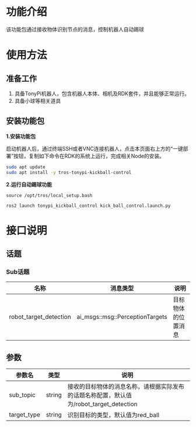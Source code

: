 # 功能介绍

该功能包通过接收物体识别节点的消息，控制机器人自动踢球

# 使用方法

## 准备工作

1. 具备TonyPi机器人，包含机器人本体、相机及RDK套件，并且能够正常运行。
2. 具备小球等相关道具

## 安装功能包

**1.安装功能包**

启动机器人后，通过终端SSH或者VNC连接机器人，点击本页面右上方的“一键部署”按钮，复制如下命令在RDK的系统上运行，完成相关Node的安装。

```bash
sudo apt update
sudo apt install -y tros-tonypi-kickball-control
```

**2.运行自动踢球功能**

```shell
source /opt/tros/local_setup.bash

ros2 launch tonypi_kickball_control kick_ball_control.launch.py

```


# 接口说明

## 话题

### Sub话题
| 名称                          | 消息类型                                                     | 说明                                                   |
| ----------------------------- | ------------------------------------------------------------ | ------------------------------------------------------ |
| robot_target_detection      | ai_msgs::msg::PerceptionTargets        | 目标物体的位置消息                  |

## 参数

| 参数名                | 类型        | 说明   |
| --------------------- | ----------- | ----------------------------------------------------- |
| sub_topic    | string |    接收的目标物体的消息名称，请根据实际发布的话题名称配置，默认值为/robot_target_detection |
| target_type    | string |    识别目标的类型，默认值为red_ball |